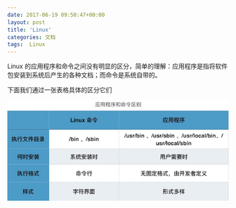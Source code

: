 ```yaml
---
date: 2017-06-19 09:50:47+00:00
layout: post
title: 'Linux'
categories: 文档
tags:  Linux
---
```

Linux 的应用程序和命令之间没有明显的区分，简单的理解：应用程序是指将软件包安装到系统后产生的各种文档；而命令是系统自带的。

下面我们通过一张表格具体的区分它们

![](../assets/linux-command-vs-application.jpeg)